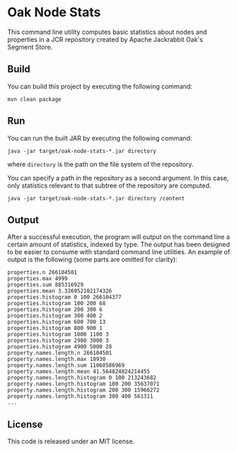 # Oak Node Stats

This command line utility computes basic statistics about nodes and properties in a JCR repository created by Apache Jackrabbit Oak's Segment Store.

## Build

You can build this project by executing the following command:

    mvn clean package
    
## Run

You can run the built JAR by executing the following command:

    java -jar target/oak-node-stats-*.jar directory
    
where `directory` is the path on the file system of the repository.

You can specify a path in the repository as a second argument. 
In this case, only statistics relevant to that subtree of the repository are computed.

    java -jar target/oak-node-stats-*.jar directory /content

## Output

After a successful execution, the program will output on the command line a certain amount of statistics, indexed by type.
The output has been designed to be easier to consume with standard command line utilities.
An example of output is the following (some parts are omitted for clarity):

    properties.n 266104501
    properties.max 4999
    properties.sum 885316929
    properties.mean 3.326952102174326
    properties.histogram 0 100 266104377
    properties.histogram 100 200 68
    properties.histogram 200 300 6
    properties.histogram 300 400 2
    properties.histogram 600 700 13
    properties.histogram 800 900 1
    properties.histogram 1000 1100 3
    properties.histogram 2900 3000 3
    properties.histogram 4900 5000 28
    property.names.length.n 266104501
    property.names.length.max 18930
    property.names.length.sum 11060586969
    property.names.length.mean 41.564824824214455
    property.names.length.histogram 0 100 213243682
    property.names.length.histogram 100 200 35637071
    property.names.length.histogram 200 300 15966272
    property.names.length.histogram 300 400 561311
    ...

## License

This code is released under an MIT license.

